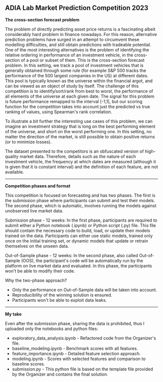## ADIA Lab Market Prediction Competition 2023

**The cross-section forecast problem**

The problem of directly predicting asset price returns is a fascinating albeit considerably hard problem in finance nowadays. For this reason, alternative prediction problems have surged in an attempt to circumvent these modelling difficulties, and still obtain predictions with tradeable potential. One of the most interesting alternatives is the problem of identifying the relative ordering in performance of an investment vehicle, in the cross-section of a pool or subset of them. This is the cross-section forecast problem. In this setting, we track a pool of investment vehicles that is generally obtained through some rule (for example S&P 500 tracks the performance of the 500 largest companies in the US) at different dates. This pool is typically known as the universe within the financial argot, and can be viewed as an object of study by itself. The challenge of this competition is to identify/sort/rank from best to worst, the performance of all elements of the universe at each given date. The signal for this problem is future performance remapped to the interval [-1,1], but our scoring function for the competition takes into account just the predicted vs true ranking of values, using Spearman's rank correlation.

To illustrate a bit further the interesting use cases of this problem, we can imagine an investment strategy that is long on the best performing element of the universe, and short on the worst performing one. In this setting, no matter the direction of the market, is still possible to obtain positive returns (or to minimize losses).

The dataset presented to the competitors is an obfuscated version of high-quality market data. Therefore, details such as the nature of each investment vehicle, the frequency at which dates are measured (although it is given that it is constant interval) and the definition of each feature, are not available.

----


**Competition phases and format**

This competition is focused on forecasting and has two phases. The first is the submission phase where participants can submit and test their models. The second phase, which is automatic, involves running the models against unobserved live market data.

Submission phase - 12 weeks:
In the first phase, participants are required to submit either a Python notebook (.ipynb) or Python script (.py) file. This file should contain the necessary code to build, load, or update their models trained on the data. Participants can either use static models, trained only once on the initial training set, or dynamic models that update or retrain themselves on the unseen data.

Out-of-Sample phase - 12 weeks:
In the second phase, also called Out-of-Sample (OOS), the participant's code will be automatically run by the platform on live market data and evaluated. In this phase, the participants won't be able to modify their code.

Why the two-phase approach?
* Only the performance on Out-of-Sample data will be taken into account.
* Reproducibility of the winning solution is ensured.
* Participants won't be able to exploit data leaks.

----

**My take**

Even after the submission phase, sharing the data is prohibited, thus I uploaded only the notebooks and python files:

* exploratory_data_analysis.ipynb - Refactored code from the Organizer's file.
* baseline_modeling.ipynb - Benchmark scores with all features.
* feature_importance.ipynb - Detailed feature selection approach.
* modeling.ipynb - Scores with selected features and comparison to baseline scores.
* submission.py - This python file is based on the template file provided by the Organizer and contains the final solution. 